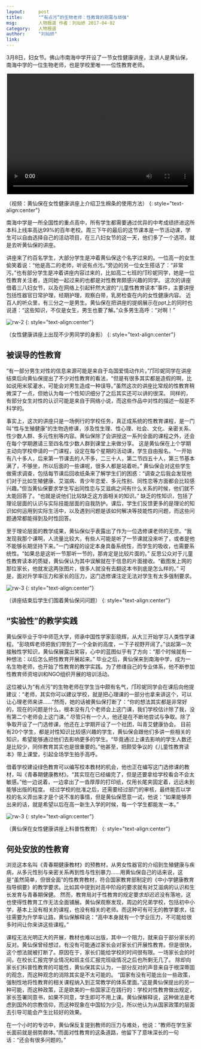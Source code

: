```yaml
---
layout:     post
title:      "“有点污”的生物老师：性教育的刚需与顽强"
msg:		人物报道 作者：刘灿娇 2017-04-02
category:	人物报道
author:     "刘灿娇"
link:		
---
```




3月8日，妇女节。佛山市南海中学开设了一节女性健康讲座，主讲人是黄仙保，南海中学的一位生物老师，也是学校里唯一一位性教育老师。
<p align="center"><video width="500" height="322" controls>
    <source src="http://oro3qllch.bkt.clouddn.com/video/2.mp4" type="video/mp4">
</video></p>

（视频：黄仙保在女性健康讲座上介绍卫生棉条的使用方法）
{: style="text-align:center"}

南海中学是一所全国性的重点高中，所有学生都需要通过优异的中考成绩挤进这所本科上线率高达99%的百年老校。周三下午的最后的这节课本是一节活动课，学生可以自由选择自己的活动项目，在三八妇女节的这一天，他们多了一个选项，就是去听黄仙保的讲座。

讲座来了约百名学生，大部分学生是冲着黄仙保这个名字过来的。一位高一的女生偷笑着说：“他是高二的老师，听说有点污。”旁边的另一位女生搭话了：“非常污。”也有部分学生是冲着讲座内容过来的，比如高二七班的邝珍妮同学，她是一位性教育关注者，连同她一起过来的也都是对性教育颇感兴趣的同学。
这次的讲座借着三八妇女节，以及在网络上引起轩然大波的“儿童性教育读本”事件，主要讲授包括性器官日常护理，经期护理，观察白带，乳房检查在内的女性健康内容。
近百人的听众里，有三分之一是男生。黄仙保在把讲座的提纲展示在ppt上的同时也说道：“这些知识，不仅是女生，男生也要了解。”众多男生高呼：“对啊！”

![rw-2]({{site.baseurl}}/images/rw-2.png)
{: style="text-align:center"}



（女性健康讲座上出现不少男同学的身影）
{: style="text-align:center"}






## 被误导的性教育
“有一部分男生对性的信息来源可能是来自于岛国爱情动作片。”邝珍妮同学在讲座结束后向黄仙保提出了不少对性教育的看法，“但是有很多其实都是造假的啊，比如说用米浆灌水，可能会对男生造成一种误导。”虽然这次的讲座比常规的性教育稍微深了一点，但她认为每一个性知识细分了之后其实还可以讲的很深。
同样的，有部分女生对性的认识可能是来自于网络小说，而这些作品中对性的描述一般是不科学的。

事实上，这次的讲座只是一场例行的学校任务，真正成系统的性教育课程，是一门叫“性与生殖健康”的生物选修课，涉及性生理、性心理、社会、文化、亲密关系、性少数人群、多元性别等内容。黄仙保除了会讲授这一系列全面的课程之外，还会在每个学期邀请三至四名性少数人群到课堂上来做分享。
这是黄仙保在上个学期主动向学校申请的一门课程，设定在每个星期的活动课，学生自由报名。“一开始有八十多人，后来第一节课去的人不多，二三十人，第二节四五十人，第三节基本满了，不够坐，所以后面的一些课呢，很多人都是站着听。”
黄仙保会对这些学生做需求调查，包括每节课后回收纸条来了解学生们的困惑：“调查之后我会发现他们对于比如生殖健康、艾滋病、青少年恋爱、多元性别、同性恋等方面都会比较感兴趣。”但当黄仙保要求学生写出同性恋与艾滋病之间有什么关系的时候，他们就不太能回答了。“也就是说他们比较缺乏这方面相关的知识。”
缺乏的性知识，包括了理论层面的认识与实际技能层面的自我防护。课后，学生们反馈更多的是理论的知识如何运用到实际生活中，以及遇到问题是该如何解决等技能性的问题，而这些问题通常都能得到及时性回答。

至于理论层面的教学成果，黄仙保似乎表露出了作为一位选修课老师的无奈。“我发现我那个课啊，人流量比较大，有些人可能是听了一节课就没来听了，或者是他不能够长期坚持下来。”一门课程的设定本身具备系统性，而学生的吸收，也需要系统性。“如果总是这听一节那听一节的，那肯定是比较片面的。”
反思公众对于儿童性教育读本的质疑，黄仙保认为其中误解就在于信息的片面接收。“截图发上网的那位家长，他就发这两张图片，很多人就没有去翻这本书到底是怎么样的。”
可是，面对升学率压力和家长的压力，这门选修课注定无法对学生有太多强制要求。

![rw-3]({{site.baseurl}}/images/rw-3.png)
{: style="text-align:center"}

（讲座结束后学生们围着黄仙保问问题）
{: style="text-align:center"}

## “实验性”的教学实践
黄仙保毕业于华中师范大学，师承中国性学家彭晓辉，从大三开始学习人类性学课程。“彭晓辉老师把我们带到了一个全新的高度，一下子视野开阔了。”谈起第一次接触性学知识，黄仙保展露出笑容，心中的蓝图似乎有了方向：“那个时候就有一种想法：以后怎么把性教育开展起来。”
毕业之后，黄仙保来到南海中学，成为一名生物老师，也开始了性教育的教学实践。为了修缮自己的专业体系，他不断参加性教育师资培训和NGO组织开展的培训活动。

这位被认为“有点污”的生物老师在学生当中颇有名气，邝珍妮同学会在课后向他提建议：“老师，其实你可以建议学校，就是把心理课的一部分也拿来讲这个，可以让心理老师来讲……”然而，她的话被黄仙保打断了：“你的想法其实都是非常好的，现在的问题是什么，根本没有几个老师会上这门课，我们学校估计除了我，没有第二个老师会上这门课。”
尽管只有一个人，他还是在不断地尝试与争取。除了争取开设了一门选修课，他还在上学期开设了一个社团，叫青艾健康协会。
目前有20个学生，都是对性知识比较感兴趣的学生，黄仙保会跟他们多讲一些相关的知识，希望能够通过他们去影响更多的学生。“毕竟通过上课去影响的学生人数还是比较少，同伴教育其实也是很重要的。”他甚至，把颇受争议的《儿童性教育读本》带上课堂，引起全场学生拍手高呼。

借着学校建设绿色教育可以编写校本教材的机会，他也正在编写这门选修课的教材，叫《青春期健康教材》。“其实现在已经编完了，但是还要拿给学校看会不会太敏感。”他一边说着，一边拿出了一沓厚厚的打印纸，仅用长尾夹固定着，远远未到能够出版的程度。
经过学校的批准之后，还需要经过部门的审核，最终能否以学校的名义弄出来才是个说不准的事情，但是黄仙保愿意一试，他说：“如果能够弄出来的话，就是希望以后在高一新生入学的时候，每一个学生都能发一本。”

![rw-3]({{site.baseurl}}/images/rw-4.png)
{: style="text-align:center"}

（黄仙保在女性健康讲座上科普性教育）
{: style="text-align:center"}

## 何处安放的性教育
浏览这本名叫《青春期健康教材》的预教材，从男女性器官的介绍到生殖健康与疾病，从多元性别与亲密关系再到性与性别暴力……用黄仙保自己的话来说，这是“虽然简单，但很全面”的性教育教材，符合国家教育部制定的《中小学健康教育指导纲要》的教学要求。比如其中提到对高中阶段的要求就有对艾滋病的认识和生长发育与青春期保健。
然而，教育局对于性教育的规定要求却迟迟没有落地，这也使得性教育工作无法全面铺展。黄仙保观察发现，周边的兄弟学校，包括初中小学，基本上没有相关的课程，也没有相关的老师。而这种可有可无的教学要求，往往需要为升学率让路，黄仙保解释说：“高中本身就有一个学业压力，不可能给很多时间让你来讲这些课程。”

课程无法光明正大的开展，教材也难以出版，其中一个阻力，就来自于部分家长的反对。黄仙保曾经想过，有没有可能通过家长会对家长们开展性教育。但是很快，这个想法就被打断了。原因在于，家长们能给学校的时间很有限。一场家长会的时间，在校长汇报完学业情况和班主任汇报完班级情况之后也所剩无几了。
除却向家长们科普性教育的可能性，黄仙保其实认为，一部分反对的声音来自于根深蒂固的观念，而这种观念的消除其实是不太可能的。
“国家有没有可能出台一些政策，强制性地将性教育的相关课程纳入到正常教学的体系里面。”这是黄仙保提出的另一种可能，而这种政策，正是欧美的一些国家正在践行的：学校对性教育做出规定，家长签署同意书，如果不同意，学生即可不用上课。黄仙保解释说，这种做法是考虑到国外的宗教信仰，而这种现象在中国较为少见，所以他认为从国家政策的层面去引导可能会产生比较好的效果。

在一个小时的专访中，黄仙保反复提到教师的压力与难处，他说：“教师在学生家长面前就是弱势群体。”而面对性教育的这条道路，他留下了意味深长的一句话：“还会有很多问题的。”